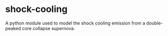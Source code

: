 # shock-cooling
A python module used to model the shock cooling emission from a double-peaked core collapse supernova.
